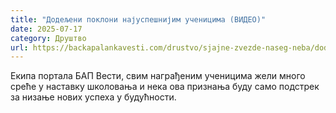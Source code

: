 ```yaml
---
title: "Додељени поклони најуспешнијим ученицима (ВИДЕО)"
date: 2025-07-17
category: Друштво
url: https://backapalankavesti.com/drustvo/sjajne-zvezde-naseg-neba/dodeljeni-pokloni-najuspesnijim-ucenicima-video/
---
```


Екипа портала БАП Вести, свим награђеним ученицима жели много среће у наставку школовања и нека ова признања буду само подстрек за низање нових успеха у будућности.
